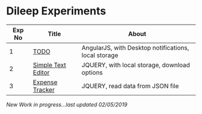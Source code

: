 # Dileep Experiments


Exp No | Title | About
------------ | ------------- | -------------
1 | [TODO](https://dileep-experiments.github.io/TODO.html) | AngularJS, with Desktop notifications, local storage 
2 | [Simple Text Editor](https://dileep-experiments.github.io/SimpleTextEditor.html) | JQUERY, with local storage, download options
3 | [Expense Tracker](https://dileep-experiments.github.io/MyExpenses.html) | JQUERY, read data from JSON file

*New Work in progress...last updated 02/05/2019*
